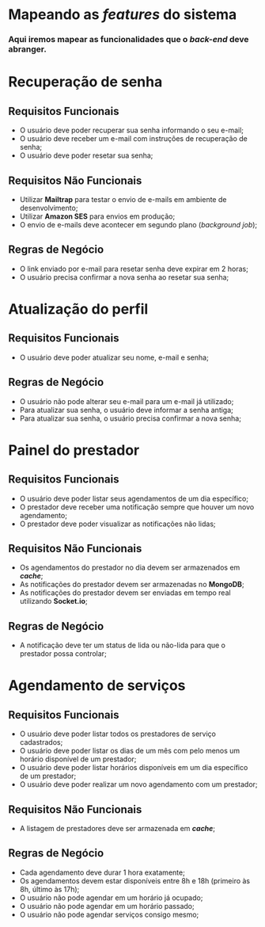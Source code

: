 # Mapeando as *features* do sistema
### Aqui iremos mapear as funcionalidades que o *back-end* deve abranger.

# Recuperação de senha

## Requisitos Funcionais

- O usuário deve poder recuperar sua senha informando o seu e-mail;
- O usuário deve receber um e-mail com instruções de recuperação de senha;
- O usuário deve poder resetar sua senha;

## Requisitos Não Funcionais

- Utilizar **Mailtrap** para testar o envio de e-mails em ambiente de desenvolvimento;
- Utilizar **Amazon SES** para envios em produção;
- O envio de e-mails deve acontecer em segundo plano (*background job*);

## Regras de Negócio

- O link enviado por e-mail para resetar senha deve expirar em 2 horas;
- O usuário precisa confirmar a nova senha ao resetar sua senha;


# Atualização do perfil

## Requisitos Funcionais

- O usuário deve poder atualizar seu nome, e-mail e senha;

## Regras de Negócio

- O usuário não pode alterar seu e-mail para um e-mail já utilizado;
- Para atualizar sua senha, o usuário deve informar a senha antiga;
- Para atualizar sua senha, o usuário precisa confirmar a nova senha;

# Painel do prestador

## Requisitos Funcionais

- O usuário deve poder listar seus agendamentos de um dia específico;
- O prestador deve receber uma notificação sempre que houver um novo agendamento;
- O prestador deve poder visualizar as notificações não lidas;

## Requisitos Não Funcionais

- Os agendamentos do prestador no dia devem ser armazenados em ***cache***;
- As notificações do prestador devem ser armazenadas no **MongoDB**;
- As notificações do prestador devem ser enviadas em tempo real utilizando **Socket.io**;

## Regras de Negócio

- A notificação deve ter um status de lida ou não-lida para que o prestador possa controlar;

# Agendamento de serviços

## Requisitos Funcionais

- O usuário deve poder listar todos os prestadores de serviço cadastrados;
- O usuário deve poder listar os dias de um mês com pelo menos um horário disponível de um prestador;
- O usuário deve poder listar horários disponíveis em um dia específico de um prestador;
- O usuário deve poder realizar um novo agendamento com um prestador;

## Requisitos Não Funcionais

- A listagem de prestadores deve ser armazenada em ***cache***;

## Regras de Negócio

- Cada agendamento deve durar 1 hora exatamente;
- Os agendamentos devem estar disponíveis entre 8h e 18h (primeiro às 8h, último às 17h);
- O usuário não pode agendar em um horário já ocupado;
- O usuário não pode agendar em um horário passado;
- O usuário não pode agendar serviços consigo mesmo;
